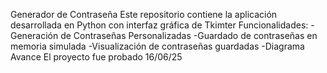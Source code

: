 Generador de Contraseña
Este repositorio contiene la aplicación desarrollada en Python con interfaz gráfica de Tkimter
Funcionalidades:
-Generación de Contraseñas Personalizadas
-Guardado de contraseñas en memoria simulada
-Visualización de contraseñas guardadas
-Diagrama
Avance
El proyecto fue probado 16/06/25
